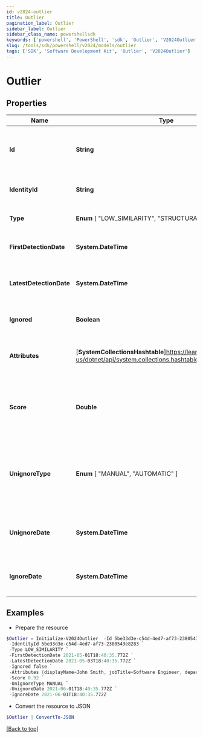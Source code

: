 ```yaml
---
id: v2024-outlier
title: Outlier
pagination_label: Outlier
sidebar_label: Outlier
sidebar_class_name: powershellsdk
keywords: ['powershell', 'PowerShell', 'sdk', 'Outlier', 'V2024Outlier']
slug: /tools/sdk/powershell/v2024/models/outlier
tags: ['SDK', 'Software Development Kit', 'Outlier', 'V2024Outlier']
---
```


# Outlier

## Properties

| Name | Type | Description | Notes |
| --- | --- | --- | --- |
| **Id** | **String** | The identity's unique identifier for the outlier record | [optional] |
| **IdentityId** | **String** | The ID of the identity that is detected as an outlier | [optional] |
| **Type** | **Enum** [ "LOW_SIMILARITY", "STRUCTURAL" ] | The type of outlier summary | [optional] |
| **FirstDetectionDate** | **System.DateTime** | The first date the outlier was detected | [optional] |
| **LatestDetectionDate** | **System.DateTime** | The most recent date the outlier was detected | [optional] |
| **Ignored** | **Boolean** | Flag whether or not the outlier has been ignored | [optional] |
| **Attributes** | [**SystemCollectionsHashtable**]https://learn.microsoft.com/en-us/dotnet/api/system.collections.hashtable?view=net-9.0 | Object containing mapped identity attributes | [optional] |
| **Score** | **Double** | The outlier score determined by the detection engine ranging from 0..1 | [optional] |
| **UnignoreType** | **Enum** [ "MANUAL", "AUTOMATIC" ] | Enum value of if the outlier manually or automatically un-ignored. Will be NULL if outlier is not ignored | [optional] |
| **UnignoreDate** | **System.DateTime** | shows date when last time has been unignored outlier | [optional] |
| **IgnoreDate** | **System.DateTime** | shows date when last time has been ignored outlier | [optional] |

## Examples

- Prepare the resource

```powershell
$Outlier = Initialize-V2024Outlier  -Id 5be33d3e-c54d-4ed7-af73-2380543e8283 `
 -IdentityId 5be33d3e-c54d-4ed7-af73-2380543e8283 `
 -Type LOW_SIMILARITY `
 -FirstDetectionDate 2021-05-01T18:40:35.772Z `
 -LatestDetectionDate 2021-05-03T18:40:35.772Z `
 -Ignored false `
 -Attributes {displayName=John Smith, jobTitle=Software Engineer, department=Engineering} `
 -Score 0.92 `
 -UnignoreType MANUAL `
 -UnignoreDate 2021-06-01T18:40:35.772Z `
 -IgnoreDate 2021-06-01T18:40:35.772Z
```

- Convert the resource to JSON

```powershell
$Outlier | ConvertTo-JSON
```

[[Back to top]](#)
